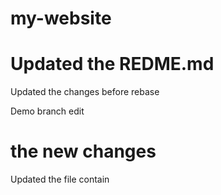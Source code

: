 # my-website
# Updated the REDME.md

Updated the changes before rebase

Demo branch edit 

# the new changes
Updated the file contain